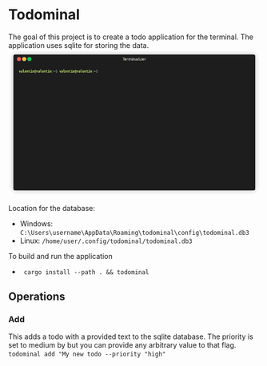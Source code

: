 # Todominal

The goal of this project is to create a todo application for the terminal.
The application uses sqlite for storing the data.
![render1702041883355.gif](assets%2Frender1702041883355.gif)

Location for the database:
- Windows: `C:\Users\username\AppData\Roaming\todominal\config\todominal.db3`
- Linux: `/home/user/.config/todominal/todominal.db3` 

To build and run the application
- ` cargo install --path . && todominal`

## Operations
### Add
This adds a todo with a provided text to the sqlite database. 
The priority is set to medium by but you can provide any arbitrary value to that flag. 
`todominal add "My new todo --priority "high"`